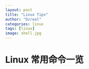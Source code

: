 ```yaml
---
layout: post
title: "Linux Tips"
author: "Dzreal"
categories: linux
tags: [linux]
image: shell.jpg
---
```


# Linux 常用命令一览